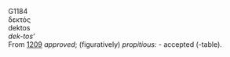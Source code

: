 <body>
  <p>G1184<br>  δεκτός  <br> dektos  <br><i>dek-tos‘ </i><br>From <a href="g1209.htm">1209</a>  <i>approved</i>; (figuratively) <i>propitious:</i> - accepted (-table).<br></p>
 </body>